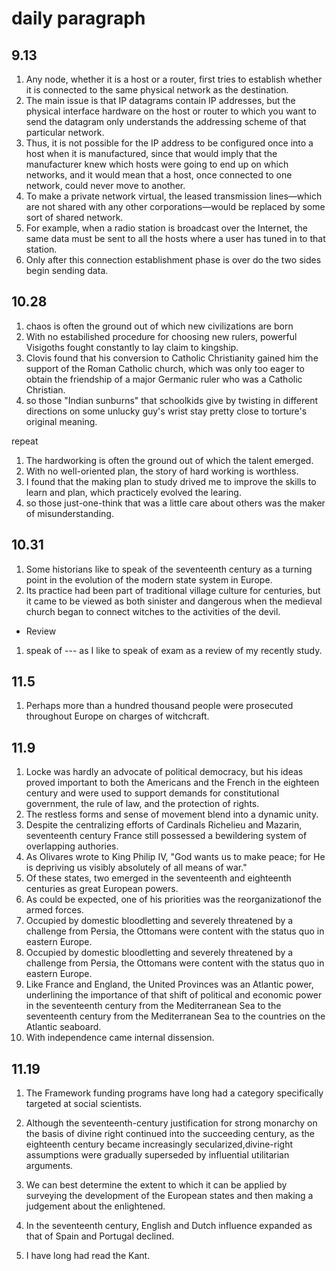 # daily paragraph
## 9.13
1. Any node, whether it is a host or a router, first tries to establish whether it is connected to the same physical network as the destination. 
2. The main issue is that IP datagrams contain IP addresses, but the physical interface hardware on the host or router to which you want to send the datagram only understands the addressing scheme of that particular network.
3.  Thus, it is not possible for the IP address to be configured once into a host when it is manufactured, since that would imply that the manufacturer knew which hosts were going to end up on which networks, and it would mean that a host, once connected to one network, could never move to another.
4.   To make a private network virtual, the leased transmission lines—which are not shared with any other corporations—would be replaced by some sort of shared network.
5.   For example, when a radio station is broadcast over the Internet, the same data must be sent to all the hosts where a user has tuned in to that station.
6. Only after this connection establishment phase is over do the two sides begin sending data.

## 10.28
1. chaos is often the ground out of which new civilizations are born
2. With no estabilished procedure for choosing new rulers, powerful Visigoths fought constantly to lay claim to kingship.
3. Clovis found that his conversion to Catholic Christianity gained him the support of the Roman Catholic church, which was only too eager to obtain the friendship of a major Germanic ruler who was a Catholic Christian.
4. so those "Indian sunburns" that schoolkids give by twisting in different directions on some unlucky guy's wrist stay pretty close to torture's original meaning.

repeat
1. The hardworking is often the ground out of which the talent emerged.
2. With no well-oriented plan, the story of hard working is worthless.
3. I found that the making plan to study drived me to improve the skills to learn and plan, which practicely evolved the learing.
4. so those just-one-think that was a little care about others was the maker of misunderstanding. 

## 10.31
1. Some historians like to speak of the seventeenth century as a turning point in the evolution of the modern state system in Europe.
2. Its practice had been part of traditional village culture for centuries, but it came to be viewed as both sinister and dangerous when the medieval church began to connect witches to the activities of the devil.

* Review
1. speak of --- as 
I like to speak of exam as a review of my recently study.

## 11.5
1. Perhaps more than a hundred thousand people were prosecuted throughout Europe on charges of witchcraft.

## 11.9
1. Locke was hardly an advocate of political democracy, but his ideas proved important to both the Americans and the French in the eighteen century and were used to support demands for constitutional government, the rule of law, and the protection of rights.
2. The restless forms and sense of movement blend into a dynamic unity.
3. Despite the centralizing efforts of Cardinals Richelieu and Mazarin, seventeenth century France still possessed a bewildering system of overlapping authories.
4. As Olivares wrote to King Philip IV, "God wants us to make peace; for He is depriving us visibly absolutely of all means of war."
5. Of these states, two emerged in the seventeenth and eighteenth centuries as great European powers.
6. As could be expected, one of his priorities was the reorganizationof the armed forces.
7. Occupied by domestic bloodletting and severely threatened by a challenge from Persia, the Ottomans were content with the status quo in eastern Europe.
8. Occupied by domestic bloodletting and severely threatened by a challenge from Persia, the Ottomans were content with the status quo in eastern Europe.
9. Like France and England, the United Provinces was an Atlantic power, underlining the importance of that shift of political and economic power in the seventeenth century from the Mediterranean Sea to the seventeenth century from the Mediterranean Sea to the countries on the Atlantic seaboard.
10. With independence came internal dissension.

## 11.19
1. The Framework funding programs have long had a category specifically targeted at social scientists.
2. Although the seventeenth-century justification for strong monarchy on the basis of divine right continued into the succeeding century, as the eighteenth century became increasingly secularized,divine-right assumptions were gradually superseded by influential utilitarian arguments.
3. We can best determine the extent to which it can be applied by surveying the development of the European states and then making a judgement about the enlightened.
4. In the seventeenth century, English and Dutch influence expanded as that of Spain and Portugal declined.





1. I have long had read the Kant.


